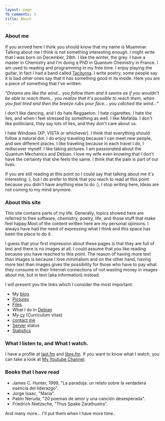 ```yaml
---
layout: page
fb_comments: 3
title: About
---
```


### About me

If you arrived here I think you should know that my name is Muammar. Talking
about me I think is not something interesting enough. I might write that I was
born on December, 28th. I like the winter, the grey. I have a master in
Chemistry and I'm doing a PhD in Quantum Chemistry in France. I am used to
reading and programming in my free time. I enjoy playing the guitar, in fact
I had a band called [Taciturna](http://myspace.com/taciturnaband). I write
poetry, some people say it is bad other ones say that it has something good in
its inside. Here you are a piece of something that I've written:

_"Dreams are like the wind... you follow them and it seems as if you wouldn't be
able to reach them... you realize that it's possible to reach them, when you
feel tired and then the breeze rubs your face... you catched the wind..."_

I don't like dancing, and I do hate Reggaeton. I hate cigarettes. I hate the
lies, and when I feel stressed by something as well. I like Mafalda. I don't
like politicians, they say lots of lies, and they don't care about us.

I hate Windows (XP, VISTA or whichever). I think that everything should follow
a natural dot. I do enjoy traveling because I can meet new people, and see
different places. I like traveling because in each travel I do, I rediscover
myself. I like taking pictures. I am passionated about the Quantum Mechanics
and Debian. I love my wife even knowing that I don't have the certainty that
she feels the same. I think that the pain is part of our lives.

If you are still reading at this point so I could say that talking about me
it's interesting :), but I do prefer to think that you reach to read at this
point because you didn't have anything else to do :), I stop writing here,
Ideas are not coming to my mind anymore.

### About this site

This site contains parts of my life. Generally, topics showed here are referred
to free software, chemistry, poetry, life, and those stuff that make feel
happy.Most of the content written here are my personal opinions. I always have
had the need of expressing what I think and this space has been the place to do
it.

I guess that your first impression about these pages is that they are full of
text and there is no images at all. I could assume that you like reading
because you have reached to this point. The reason of having more text than
images is because I love minimalism and on the other hand, having more text
than images gives the possibility for those who have to pay what they consume
in their Internet connections of not wasting money in images about me, but in
text (aka information) instead.

I will present you the links which I consider the most important:

<ul>
    <li>My <a href="../blog">blog</a> </li>
    <li><a href="../fotos">Pictures</a> </li>
    <li><a href="../files">Files</a> </li>
    <li>What I do in <a href="http://qa.debian.org/developer.php?login=muammar">Debian</a></li>
    <li>My <a href="../files/cv/">cv</a> (Curriculum vitae) </li>
    <li><a href="../contact">contact me</a></li>
    <li><a href="../servidor">Server</a> status </li>
    <li><a href="http://muammar.me/awstats/awstats.pl">Statistics</a></li>
</ul>

### What I listen to, and What I watch.

I have a profile at [last.fm](http://www.last.fm/user/muammark) and
[libre.fm](http://libre.fm/user-profile.php?user=muammar). If you want to know
what I watch, you can take a look at [My Youtube Channel](http://youtube.com/muammarelkhatib).


### Books that I have read

- James C. Hunter, 1999, "La paradoja: un relato sobre la verdadera esencia del liderazgo".
- Jorge Isaac, "María".
- Pablo Neruda, "20 poemas de amor y una canción desesperada".
- Friedrich Nietzsche, "Thus Spake Zarathustra".

And many more... I'll put them when I have more time..

